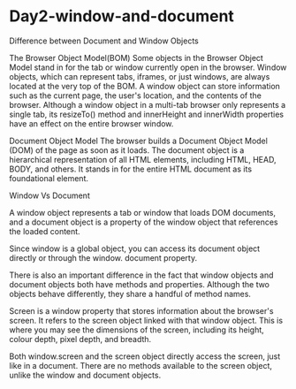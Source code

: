 # Day2-window-and-document


Difference between Document and Window Objects

The Browser Object Model(BOM)
Some objects in the Browser Object Model stand in for the tab or window currently open in the browser. Window objects, which can represent tabs, iframes, or just windows, are always located at the very top of the BOM. A window object can store information such as the current page, the user's location, and the contents of the browser. Although a window object in a multi-tab browser only represents a single tab, its resizeTo() method and innerHeight and innerWidth properties have an effect on the entire browser window.

Document Object Model
The browser builds a Document Object Model (DOM) of the page as soon as it loads. The document object is a hierarchical representation of all HTML elements, including HTML, HEAD, BODY, and others. It stands in for the entire HTML document as its foundational element.

Window Vs Document

A window object represents a tab or window that loads DOM documents, and a document object is a property of the window object that references the loaded content.

Since window is a global object, you can access its document object directly or through the window. document property.

There is also an important difference in the fact that window objects and document objects both have methods and properties. Although the two objects behave differently, they share a handful of method names. 

Screen is a window property that stores information about the browser's screen. It refers to the screen object linked with that window object. This is where you may see the dimensions of the screen, including its height, colour depth, pixel depth, and breadth.

Both window.screen and the screen object directly access the screen, just like in a document. There are no methods available to the screen object, unlike the window and document objects.
